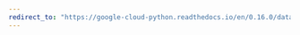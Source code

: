 ```yaml
---
redirect_to: "https://google-cloud-python.readthedocs.io/en/0.16.0/datastore-entities.html"
---
```

